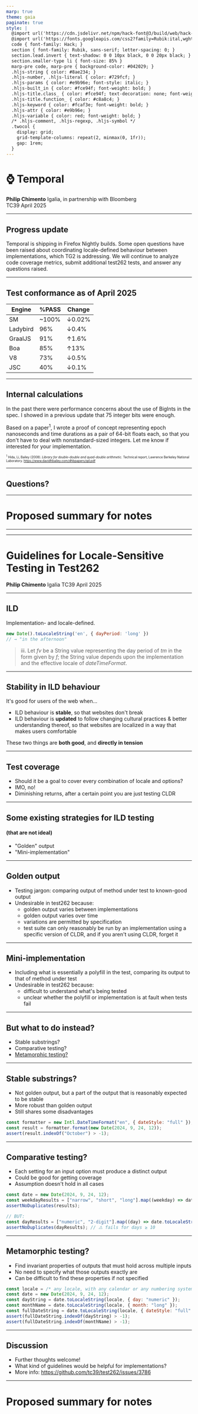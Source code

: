 ```yaml
---
marp: true
theme: gaia
paginate: true
style: |
  @import url('https://cdn.jsdelivr.net/npm/hack-font@3/build/web/hack-subset.css');
  @import url('https://fonts.googleapis.com/css2?family=Rubik:ital,wght@0,400;0,700;1,400;1,700&display=swap');
  code { font-family: Hack; }
  section { font-family: Rubik, sans-serif; letter-spacing: 0; }
  section.lead.invert { text-shadow: 0 0 10px black, 0 0 20px black; }
  section.smaller-type li { font-size: 85% }
  marp-pre code, marp-pre { background-color: #042029; }
  .hljs-string { color: #8ae234; }
  .hljs-number, .hljs-literal { color: #729fcf; }
  .hljs-params { color: #e9b96e; font-style: italic; }
  .hljs-built_in { color: #fce94f; font-weight: bold; }
  .hljs-title.class_ { color: #fce94f; text-decoration: none; font-weight: bold; }
  .hljs-title.function_ { color: #c8a8c4; }
  .hljs-keyword { color: #fcaf3e; font-weight: bold; }
  .hljs-attr { color: #e9b96e; }
  .hljs-variable { color: red; font-weight: bold; }
  /* .hljs-comment, .hljs-regexp, .hljs-symbol */
  .twocol {
    display: grid;
    grid-template-columns: repeat(2, minmax(0, 1fr));
    gap: 1rem;
  }
---
```


<!--
_class: invert lead
-->

# ⌚ **Temporal**

**Philip Chimento**
Igalia, in partnership with Bloomberg  
TC39 April 2025

---

## Progress update

Temporal is shipping in Firefox Nightly builds. Some open questions have been raised about coordinating locale-defined behaviour between implementations, which TG2 is addressing. We will continue to analyze code coverage metrics, submit additional 
test262 tests, and answer any questions raised.

---

## Test conformance as of April 2025

<div class="twocol">
<div>

| Engine   | %PASS | Change |
| -------- | ----- | ------ |
| SM       | ~100% | ↓0.02% |
| Ladybird | 96%   | ↓0.4%  |
| GraalJS  | 91%   | ↑1.6%  |
| Boa      | 85%   | ↑13%   |
| V8       | 73%   | ↓0.5%  |
| JSC      | 40%   | ↓0.1%  |

</div>
<div>
  <canvas id="conformance-chart"></canvas>
</div>
</div>

<script src="https://cdn.jsdelivr.net/npm/chart.js"></script>

<script>
  const ctx = document.getElementById('conformance-chart');

  const results = {
    'SM': 9137,
    'Ladybird': 8823,
    'GraalJS': 8298,
    'Boa': 7758,
    'V8': 6690,
    'JSC': 3647,
  };
  const totalTests = 9157;
  // test/staging/sm tests have noStrict flag. it's too much hassle to
  // keep track of whether an implementation fails the noStrict tests,
  // so we just count strict mode and default as two separate tests,
  // which is what test262-harness does

  Chart.defaults.font.family = 'Rubik';
  Chart.defaults.font.size = 16;
  new Chart(ctx, {
    type: 'bar',
    data: {
      labels: Object.keys(results),
      datasets: [{
        label: '% of test262 passing',
        // do not use =>
        data: Object.values(results).map(function (x) { return x * 100 / totalTests }),
        backgroundColor: '#a40000',
      }],
    },
    options: {
      aspectRatio: 1.4,
      indexAxis: 'y',
    },
  });
</script>

<!--
npx test262-harness --hostType=sm --hostPath=$HOME/workspace/mozilla-unified/obj-debug-x86_64-pc-linux-gnu/dist/bin/js -f Temporal "test/**/*.js"
npx test262-harness --hostType=v8 --hostPath=$HOME/.esvu/bin/v8 -f Temporal --hostArgs=--harmony -- "test/**/*.js"
npx test262-harness --hostType=libjs --hostPath=$HOME/.esvu/bin/ladybird-js -f Temporal --hostArgs=--use-test262-global -- "test/**/*.js"
npx test262-harness --hostType=jsc --hostPath=$HOME/.esvu/bin/jsc -f Temporal --hostArgs=--useTemporal=1 -- "test/**/*.js"
npx test262-harness --hostType=boa --hostPath=$HOME/.esvu/bin/boa -f Temporal -- "test/**/*.js"  # requires https://github.com/tc39/eshost/pull/147
npx test262-harness --hostType=graaljs --hostPath=$HOME/.esvu/bin/graaljs -f Temporal --hostArgs='--experimental-options --js.temporal' -- "test/**/*.js"
npx test262-harness --hostType=node --hostPath=$HOME/.local/bin/deno -f Temporal --hostArgs='run --unstable-temporal' -- "test/**/*.js"
-->

---

## Internal calculations

In the past there were performance concerns about the use of BigInts in the spec. I showed in a previous update that 75 integer bits were enough.

Based on a paper<sup>1</sup>, I wrote a proof of concept representing epoch nanoseconds and time durations as a pair of 64-bit floats each, so that you don't have to deal with nonstandard-sized integers. Let me know if interested for your implementation.

<span style="font-size:0.6em;"><sup>1</sup> Hida, Li, Bailey (2008). _Library for double-double and quad-double arithmetic._ Technical report, Lawrence Berkeley National Laboratory. https://www.davidhbailey.com/dhbpapers/qd.pdf</span>

---

<!-- _class: lead -->

## Questions?

---

# Proposed summary for notes

---

---

<!--
_class: invert lead
-->

# Guidelines for Locale-Sensitive Testing in Test262

**Philip Chimento**
Igalia
TC39 April 2025

---

## ILD

Implementation- and locale-defined.

```js
new Date().toLocaleString('en', { dayPeriod: 'long' })
// → "in the afternoon"
```

> iii. Let _fv_ be a String value representing the day period of _tm_ in the form given by _f_; the String value depends upon the implementation and the effective locale of _dateTimeFormat_.

---

## Stability in ILD behaviour

It's good for users of the web when...

- ILD behaviour is **stable**, so that websites don't break
- ILD behaviour is **updated** to follow changing cultural practices & better understanding thereof, so that websites are localized in a way that makes users comfortable

These two things are **both good**, and **directly in tension**

---

## Test coverage

* Should it be a goal to cover every combination of locale and options?
* IMO, no!
* Diminishing returns, after a certain point you are just testing CLDR

---

## Some existing strategies for ILD testing
#### (that are not ideal)

- "Golden" output
- "Mini-implementation"

---

## Golden output

- Testing jargon: comparing output of method under test to known-good output
- Undesirable in test262 because:
  - golden output varies between implementations
  - golden output varies over time
  - variations are permitted by specification
  - test suite can only reasonably be run by an implementation using a specific version of CLDR, and if you aren't using CLDR, forget it

---

## Mini-implementation

- Including what is essentially a polyfill in the test, comparing its output to that of method under test
- Undesirable in test262 because:
  - difficult to understand what's being tested
  - unclear whether the polyfill or implementation is at fault when tests fail

---

## But what to do instead?

- Stable substrings?
- Comparative testing?
- [Metamorphic testing?](https://www.hillelwayne.com/post/metamorphic-testing/)

---

## Stable substrings?

- Not golden output, but a part of the output that is reasonably expected to be stable
- More robust than golden output
- Still shares some disadvantages

```js
const formatter = new Intl.DateTimeFormat("en", { dateStyle: "full" });
const result = formatter.format(new Date(2024, 9, 24, 12));
assert(result.indexOf("October") > -1);
```

---

## Comparative testing?

- Each setting for an input option must produce a distinct output
- Could be good for getting coverage
- Assumption doesn't hold in all cases

```js
const date = new Date(2024, 9, 24, 12);
const weekdayResults = ["narrow", "short", "long"].map((weekday) => date.toLocaleString("en", { weekday }));
assertNoDuplicates(results);

// BUT:
const dayResults = ["numeric", "2-digit"].map((day) => date.toLocaleString("en", { day }));
assertNoDuplicates(dayResults); // ⚠️ fails for days ≥ 10
```

---

## Metamorphic testing?

- Find invariant properties of outputs that must hold across multiple inputs
- No need to specify what those outputs exactly are
- Can be difficult to find these properties if not specified

```js
const locale = /* any locale, with any calendar or any numbering system */;
const date = new Date(2024, 9, 24, 12);
const dayString = date.toLocaleString(locale, { day: "numeric" });
const monthName = date.toLocaleString(locale, { month: "long" });
const fullDateString = date.toLocaleString(locale, { dateStyle: "full" });
assert(fullDateString.indexOf(dayString) > -1);
assert(fullDateString.indexOf(monthName) > -1);
```

---

## Discussion

- Further thoughts welcome!
- What kind of guidelines would be helpful for implementations?
- More info: https://github.com/tc39/test262/issues/3786

---

# Proposed summary for notes
